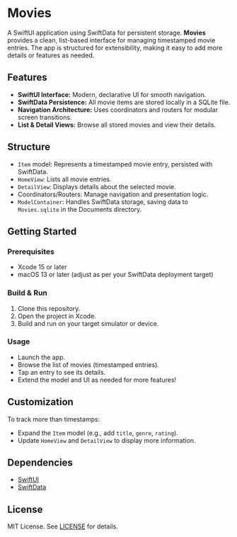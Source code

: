 # Movies

A SwiftUI application using SwiftData for persistent storage. **Movies** provides a clean, list-based interface for managing timestamped movie entries. The app is structured for extensibility, making it easy to add more details or features as needed.

## Features

- **SwiftUI Interface:** Modern, declarative UI for smooth navigation.
- **SwiftData Persistence:** All movie items are stored locally in a SQLite file.
- **Navigation Architecture:** Uses coordinators and routers for modular screen transitions.
- **List & Detail Views:** Browse all stored movies and view their details.

## Structure

- `Item` model: Represents a timestamped movie entry, persisted with SwiftData.
- `HomeView`: Lists all movie entries.
- `DetailView`: Displays details about the selected movie.
- Coordinators/Routers: Manage navigation and presentation logic.
- `ModelContainer`: Handles SwiftData storage, saving data to `Movies.sqlite` in the Documents directory.

## Getting Started

### Prerequisites

- Xcode 15 or later
- macOS 13 or later (adjust as per your SwiftData deployment target)

### Build & Run

1. Clone this repository.
2. Open the project in Xcode.
3. Build and run on your target simulator or device.

### Usage

- Launch the app.
- Browse the list of movies (timestamped entries).
- Tap an entry to see its details.
- Extend the model and UI as needed for more features!

## Customization

To track more than timestamps:
- Expand the `Item` model (e.g., add `title`, `genre`, `rating`).
- Update `HomeView` and `DetailView` to display more information.

## Dependencies

- [SwiftUI](https://developer.apple.com/xcode/swiftui/)
- [SwiftData](https://developer.apple.com/documentation/swiftdata/)

## License

MIT License. See [LICENSE](LICENSE) for details.
